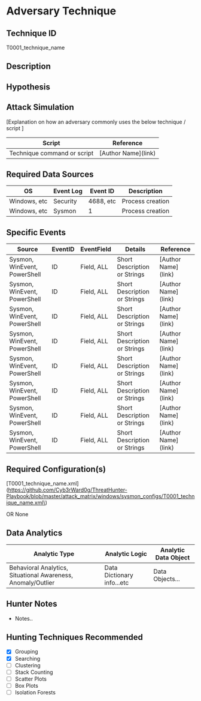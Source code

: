 # Adversary Technique
## Technique ID
T0001_technique_name


## Description


## Hypothesis



## Attack Simulation

[Explanation on how an adversary commonly uses the below technique / script ]

| Script  | Reference | 
|--------|---------|
| Technique command or script | \[Author Name\](link) |



## Required Data Sources

| OS  | Event Log | Event ID| Description |
|--------|---------|---------|--------------|
| Windows, etc | Security | 4688, etc | Process creation |
| Windows, etc | Sysmon | 1 | Process creation |



## Specific Events

| Source | EventID | EventField | Details | Reference | 
|--------|---------|-------|---------|-----------| 
| Sysmon, WinEvent, PowerShell | ID | Field, ALL | Short Description or Strings | \[Author Name\](link) |
| Sysmon, WinEvent, PowerShell | ID | Field, ALL | Short Description or Strings | \[Author Name\](link) |
| Sysmon, WinEvent, PowerShell | ID | Field, ALL | Short Description or Strings | \[Author Name\](link) |
| Sysmon, WinEvent, PowerShell | ID | Field, ALL | Short Description or Strings | \[Author Name\](link) |
| Sysmon, WinEvent, PowerShell | ID | Field, ALL | Short Description or Strings | \[Author Name\](link) |
| Sysmon, WinEvent, PowerShell | ID | Field, ALL | Short Description or Strings | \[Author Name\](link) |
| Sysmon, WinEvent, PowerShell | ID | Field, ALL | Short Description or Strings | \[Author Name\](link) |
| Sysmon, WinEvent, PowerShell | ID | Field, ALL | Short Description or Strings | \[Author Name\](link) |



## Required Configuration(s)
\[T0001_technique_name.xml\]\(https://github.com/Cyb3rWard0g/ThreatHunter-Playbook/blob/master/attack_matrix/windows/sysmon_configs/T0001_technique_name.xml\)

OR None



## Data Analytics 

| Analytic Type  | Analytic Logic | Analytic Data Object |
|--------|---------|---------|
| Behavioral Analytics, Situational Awareness, Anomaly/Outlier | Data Dictionary info...etc | Data Objects... | 


## Hunter Notes
* Notes..


## Hunting Techniques Recommended

- [x] Grouping
- [x] Searching
- [ ] Clustering
- [ ] Stack Counting
- [ ] Scatter Plots
- [ ] Box Plots
- [ ] Isolation Forests
